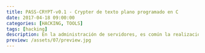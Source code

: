 ```yaml
---
title: PASS-CRYPT-v0.1 - Crypter de texto plano programado en C
date: 2017-04-18 09:00:00 
categories: [HACKING, TOOLS]
tags: [hacking]
description: En la administración de servidores, es común la realización de tareas tales como el logging de algún servicio o la ejecucución de scripts que realicen tareas específicas.
preview: /assets/07/preview.jpg
---
```


